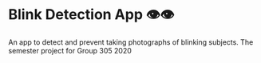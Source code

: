 # Blink Detection App 👁👁
An app to detect and prevent taking photographs of blinking subjects. The semester project for Group 305 2020
